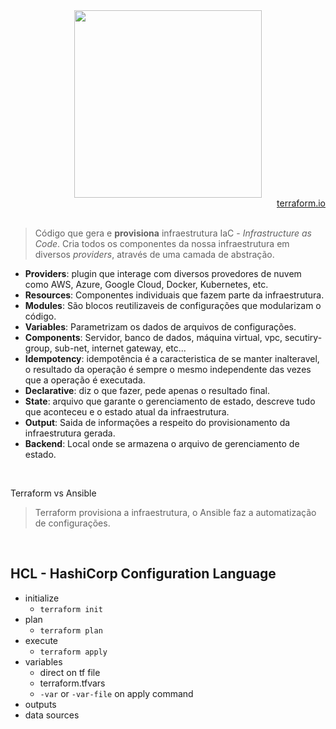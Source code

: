 <div align="center">
<img width="300" src="https://user-images.githubusercontent.com/25181517/183345121-36788a6e-5462-424a-be67-af1ebeda79a2.png" />
</div>

<div align="right">
<a href="https://www.terraform.io/">terraform.io</a>
</div>

<br>

> Código que gera e **provisiona** infraestrutura IaC - *Infrastructure as Code*. Cria todos os componentes da nossa infraestrutura em diversos *providers*, através de uma camada de abstração.

- **Providers**: plugin que interage com diversos provedores de nuvem como AWS, Azure, Google Cloud, Docker, Kubernetes, etc.
- **Resources**: Componentes individuais que fazem parte da infraestrutura.
- **Modules**: São blocos reutilizaveis de configurações  que modularizam o código.
- **Variables**: Parametrizam os dados de arquivos de configurações.
- **Components**: Servidor, banco de dados, máquina virtual, vpc, secutiry-group, sub-net, internet gateway, etc...
- **Idempotency**: idempotência é a caracteristica de se manter inalteravel, o resultado da operação é sempre o mesmo independente das vezes que a operação é executada.
- **Declarative**: diz o que fazer, pede apenas o resultado final.
- **State**: arquivo que garante o gerenciamento de estado, descreve tudo que aconteceu e o estado atual da infraestrutura.
- **Output**: Saida de informações a respeito do provisionamento da infraestrutura gerada.
- **Backend**: Local onde se armazena o arquivo de gerenciamento de estado.

<br> 

Terraform vs Ansible
> Terraform provisiona a infraestrutura, o Ansible faz a automatização de configurações.

<br>

## HCL - HashiCorp Configuration Language

- initialize
  - ``terraform init``
- plan
  - ``terraform plan``
- execute
  - ``terraform apply``
- variables
  - direct on tf file
  - terraform.tfvars
  - ``-var`` or ``-var-file`` on apply command
- outputs
- data sources